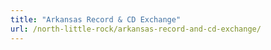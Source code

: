 ```yaml
---
title: "Arkansas Record & CD Exchange"
url: /north-little-rock/arkansas-record-and-cd-exchange/
---
```

